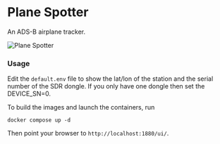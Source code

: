 # Plane Spotter

An ADS-B airplane tracker.

![Plane Spotter](screenshot.png)

### Usage

Edit the ```default.env``` file to show the lat/lon of the station and the serial number of the SDR
dongle. If you only have one dongle then set the DEVICE_SN=0.

To build the images and launch the containers, run

```
docker compose up -d
```

Then point your browser to ```http://localhost:1880/ui/```.
